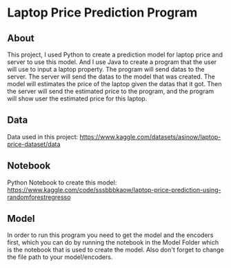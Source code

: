 # Laptop Price Prediction Program

## About
This project, I used Python to create a prediction model for laptop price and server to use this model. And I use Java to create a program that the user will use to input a laptop property. The program will send datas to the server. The server will send the datas to the model that was created. The model will estimates the price of the laptop given the datas that it got. Then the server will send the estimated price to the program, and the program will show user the estimated price for this laptop.

## Data
Data used in this project: https://www.kaggle.com/datasets/asinow/laptop-price-dataset/data

## Notebook
Python Notebook to create this model: https://www.kaggle.com/code/sssbbbkaow/laptop-price-prediction-using-randomforestregresso

## Model
In order to run this program you need to get the model and the encoders first, which you can do by running the notebook in the Model Folder which is the notebook that is used to create the model. Also don't forget to change the file path to your model/encoders.